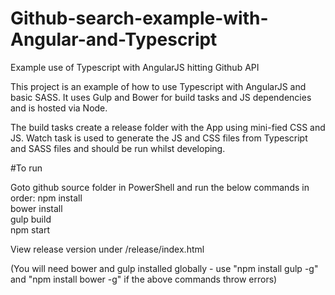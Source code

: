 # Github-search-example-with-Angular-and-Typescript
Example use of Typescript with AngularJS hitting Github API

This project is an example of how to use Typescript with AngularJS and basic SASS. It uses Gulp and Bower for build tasks and JS dependencies and is hosted via Node.

The build tasks create a release folder with the App using mini-fied CSS and JS. Watch task is used to generate the JS and CSS files from Typescript and SASS files and should be run whilst developing.

#To run

Goto github source folder in PowerShell and run the below commands in order: 
npm install  
bower install  
gulp build  
npm start  
  
View release version under /release/index.html

(You will need bower and gulp installed globally - use "npm install gulp -g" and "npm install bower -g" if the above commands throw errors)

